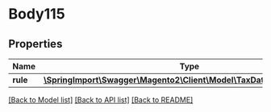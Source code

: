 # Body115

## Properties
Name | Type | Description | Notes
------------ | ------------- | ------------- | -------------
**rule** | [**\SpringImport\Swagger\Magento2\Client\Model\TaxDataTaxRuleInterface**](TaxDataTaxRuleInterface.md) |  | 

[[Back to Model list]](../README.md#documentation-for-models) [[Back to API list]](../README.md#documentation-for-api-endpoints) [[Back to README]](../README.md)


